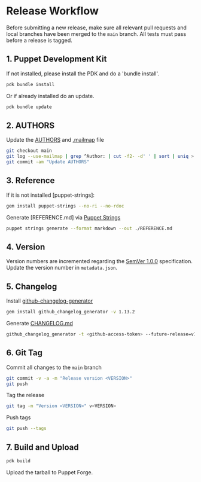# Release Workflow
Before submitting a new release, make sure all relevant pull requests and local branches have been merged to the `main`
branch. All tests must pass before a release is tagged.


## 1. Puppet Development Kit
If not installed, please install the PDK and do a 'bundle install'.
``` bash
pdk bundle install
```
Or if already installed do an update.
``` bash
pdk bundle update
```

## 2. AUTHORS
Update the [AUTHORS] and [.mailmap] file

``` bash
git checkout main
git log --use-mailmap | grep ^Author: | cut -f2- -d' ' | sort | uniq > AUTHORS
git commit -am "Update AUTHORS"
```

## 3. Reference
If it is not installed [puppet-strings]:
``` bash
gem install puppet-strings --no-ri --no-rdoc
```
Generate [REFERENCE.md] via [Puppet Strings]
``` bash
puppet strings generate --format markdown --out ./REFERENCE.md
```

## 4. Version
Version numbers are incremented regarding the [SemVer 1.0.0] specification.
Update the version number in `metadata.json`.

## 5. Changelog
Install [github-changelog-generator]
```bash
gem install github_changelog_generator -v 1.13.2
```

Generate [CHANGELOG.md]
```bash
github_changelog_generator -t <github-access-token> --future-release=v1.0.0 -u icinga -p puppet-icinga2
```

## 6. Git Tag
Commit all changes to the `main` branch

``` bash
git commit -v -a -m "Release version <VERSION>"
git push
```

Tag the release

``` bash
git tag -m "Version <VERSION>" v<VERSION>
```

Push tags

``` bash
git push --tags
```

## 7. Build and Upload
``` bash
pdk build
```
Upload the tarball to Puppet Forge.

[github-changelog-generator]: https://github.com/skywinder/github-changelog-generator
[Puppet Strings]: https://puppet.com/docs/puppet/5.5/puppet_strings.html
[SemVer 1.0.0]: http://semver.org/spec/v1.0.0.html
[CHANGELOG.md]: CHANGELOG.md
[AUTHORS]: AUTHORS
[.mailmap]: .mailmap
[forge.puppet.com]: https://forge.puppet.com/
